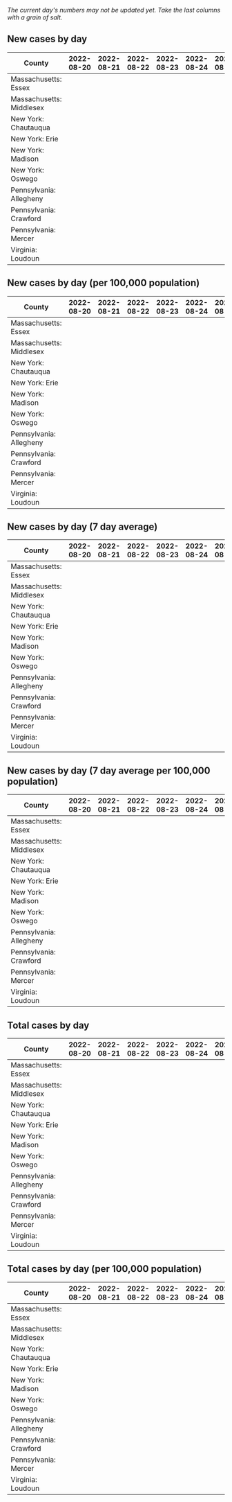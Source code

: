 _The current day's numbers may not be updated yet. Take the last columns with a grain of salt._
## New cases by day

| County | 2022-08-20 | 2022-08-21 | 2022-08-22 | 2022-08-23 | 2022-08-24 | 2022-08-25 | 2022-08-26 |
| --- | --- | --- | --- | --- | --- | --- | --- |
| Massachusetts: Essex |  |  |  |  |  |  |  |
| Massachusetts: Middlesex |  |  |  |  |  |  |  |
| New York: Chautauqua |  |  |  |  |  |  |  |
| New York: Erie |  |  |  |  |  |  |  |
| New York: Madison |  |  |  |  |  |  |  |
| New York: Oswego |  |  |  |  |  |  |  |
| Pennsylvania: Allegheny |  |  |  |  |  |  |  |
| Pennsylvania: Crawford |  |  |  |  |  |  |  |
| Pennsylvania: Mercer |  |  |  |  |  |  |  |
| Virginia: Loudoun |  |  |  |  |  |  |  |

## New cases by day (per 100,000 population)

| County | 2022-08-20 | 2022-08-21 | 2022-08-22 | 2022-08-23 | 2022-08-24 | 2022-08-25 | 2022-08-26 |
| --- | --- | --- | --- | --- | --- | --- | --- |
| Massachusetts: Essex |  |  |  |  |  |  |  |
| Massachusetts: Middlesex |  |  |  |  |  |  |  |
| New York: Chautauqua |  |  |  |  |  |  |  |
| New York: Erie |  |  |  |  |  |  |  |
| New York: Madison |  |  |  |  |  |  |  |
| New York: Oswego |  |  |  |  |  |  |  |
| Pennsylvania: Allegheny |  |  |  |  |  |  |  |
| Pennsylvania: Crawford |  |  |  |  |  |  |  |
| Pennsylvania: Mercer |  |  |  |  |  |  |  |
| Virginia: Loudoun |  |  |  |  |  |  |  |

## New cases by day (7 day average)

| County | 2022-08-20 | 2022-08-21 | 2022-08-22 | 2022-08-23 | 2022-08-24 | 2022-08-25 | 2022-08-26 |
| --- | --- | --- | --- | --- | --- | --- | --- |
| Massachusetts: Essex |  |  |  |  |  |  |  |
| Massachusetts: Middlesex |  |  |  |  |  |  |  |
| New York: Chautauqua |  |  |  |  |  |  |  |
| New York: Erie |  |  |  |  |  |  |  |
| New York: Madison |  |  |  |  |  |  |  |
| New York: Oswego |  |  |  |  |  |  |  |
| Pennsylvania: Allegheny |  |  |  |  |  |  |  |
| Pennsylvania: Crawford |  |  |  |  |  |  |  |
| Pennsylvania: Mercer |  |  |  |  |  |  |  |
| Virginia: Loudoun |  |  |  |  |  |  |  |

## New cases by day (7 day average per 100,000 population)

| County | 2022-08-20 | 2022-08-21 | 2022-08-22 | 2022-08-23 | 2022-08-24 | 2022-08-25 | 2022-08-26 |
| --- | --- | --- | --- | --- | --- | --- | --- |
| Massachusetts: Essex |  |  |  |  |  |  |  |
| Massachusetts: Middlesex |  |  |  |  |  |  |  |
| New York: Chautauqua |  |  |  |  |  |  |  |
| New York: Erie |  |  |  |  |  |  |  |
| New York: Madison |  |  |  |  |  |  |  |
| New York: Oswego |  |  |  |  |  |  |  |
| Pennsylvania: Allegheny |  |  |  |  |  |  |  |
| Pennsylvania: Crawford |  |  |  |  |  |  |  |
| Pennsylvania: Mercer |  |  |  |  |  |  |  |
| Virginia: Loudoun |  |  |  |  |  |  |  |

## Total cases by day

| County | 2022-08-20 | 2022-08-21 | 2022-08-22 | 2022-08-23 | 2022-08-24 | 2022-08-25 | 2022-08-26 |
| --- | --- | --- | --- | --- | --- | --- | --- |
| Massachusetts: Essex |  |  |  |  |  |  | 234132 |
| Massachusetts: Middlesex |  |  |  |  |  |  | 396753 |
| New York: Chautauqua |  |  |  |  |  |  | 26892 |
| New York: Erie |  |  |  |  |  |  | 246144 |
| New York: Madison |  |  |  |  |  |  | 15246 |
| New York: Oswego |  |  |  |  |  |  | 30833 |
| Pennsylvania: Allegheny |  |  |  |  |  |  | 309499 |
| Pennsylvania: Crawford |  |  |  |  |  |  | 22058 |
| Pennsylvania: Mercer |  |  |  |  |  |  | 25850 |
| Virginia: Loudoun |  |  |  |  |  |  | 86380 |

## Total cases by day (per 100,000 population)

| County | 2022-08-20 | 2022-08-21 | 2022-08-22 | 2022-08-23 | 2022-08-24 | 2022-08-25 | 2022-08-26 |
| --- | --- | --- | --- | --- | --- | --- | --- |
| Massachusetts: Essex |  |  |  |  |  |  | 29673.2 |
| Massachusetts: Middlesex |  |  |  |  |  |  | 24617.1 |
| New York: Chautauqua |  |  |  |  |  |  | 21191.0 |
| New York: Erie |  |  |  |  |  |  | 26792.6 |
| New York: Madison |  |  |  |  |  |  | 21491.1 |
| New York: Oswego |  |  |  |  |  |  | 25250.4 |
| Pennsylvania: Allegheny |  |  |  |  |  |  | 25451.3 |
| Pennsylvania: Crawford |  |  |  |  |  |  | 26064.4 |
| Pennsylvania: Mercer |  |  |  |  |  |  | 23623.7 |
| Virginia: Loudoun |  |  |  |  |  |  | 20888.0 |
